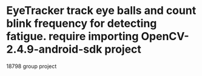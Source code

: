 EyeTracker
track eye balls and count blink frequency for detecting fatigue.
require importing OpenCV-2.4.9-android-sdk project
==========
18798 group project
